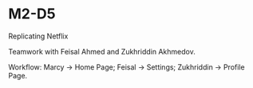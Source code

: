 # M2-D5
Replicating Netflix


Teamwork with Feisal Ahmed and Zukhriddin Akhmedov.


Workflow: Marcy -> Home Page; Feisal -> Settings; Zukhriddin -> Profile Page.
